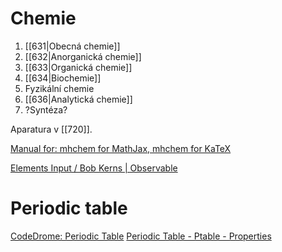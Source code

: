# Chemie

1. [[631|Obecná chemie]]
2. [[632|Anorganická chemie]]
3. [[633|Organická chemie]]
4. [[634|Biochemie]]
5. Fyzikální chemie
6. [[636|Analytická chemie]]
7. ?Syntéza?

Aparatura v [[720]].



[Manual for: mhchem for MathJax, mhchem for KaTeX](https://mhchem.github.io/MathJax-mhchem/)



[Elements Input / Bob Kerns | Observable](https://observablehq.com/@bobkerns/elements-input)


# Periodic table

[CodeDrome: Periodic Table](http://online.codedrome.com/periodictable/periodictable.htm)
[Periodic Table - Ptable - Properties](https://ptable.com/#Properties)